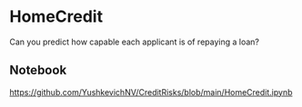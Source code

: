 # HomeCredit
Can you predict how capable each applicant is of repaying a loan?
## Notebook
https://github.com/YushkevichNV/CreditRisks/blob/main/HomeCredit.ipynb

